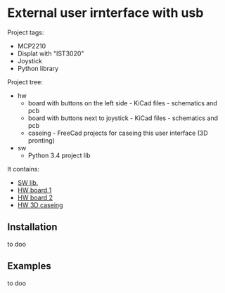 External user irnterface with usb
===================================
Project tags:
  - MCP2210
  - Displat with "IST3020"
  - Joystick
  - Python library

Project tree:
- hw
  - board with buttons on the left side - KiCad files - schematics and pcb
  - board with buttons next to joystick - KiCad files - schematics and pcb
  - caseing - FreeCad projects for caseing this user interface (3D pronting)
- sw
  - Python 3.4 project lib

It contains:
- [SW lib.](https://github.com/misisnik/ExternalInterface/tree/master/sw)
- [HW board 1](https://github.com/misisnik/ExternalInterface/tree/master/hw/board_buttons_next_to_joystick)
- [HW board 2](https://github.com/misisnik/ExternalInterface/tree/master/hw/board_buttons_on_the_other_side)
- [HW 3D caseing](https://github.com/misisnik/ExternalInterface/tree/master/hw/caseing)

Installation
------------

to doo


Examples
---------------

to doo
